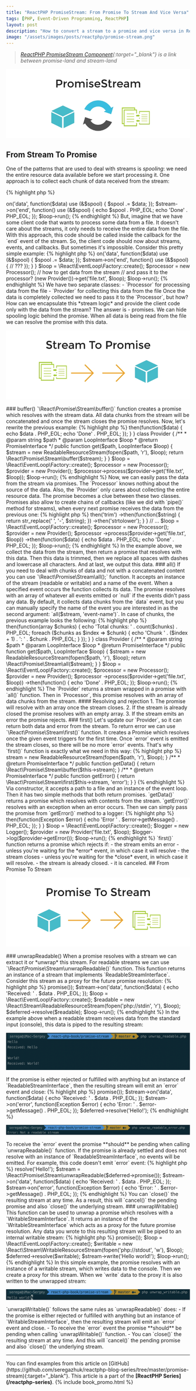 ```yaml
---
title: "ReactPHP PromiseStream: From Promise To Stream And Vice Versa"
tags: [PHP, Event-Driven Programming, ReactPHP]
layout: post
description: "How to convert a stream to a promise and vice versa in ReactPHP"
image: "/assets/images/posts/reactphp/promise-stream.png"
---
```


>*[ReactPHP PromiseStream Component](https://reactphp.org/promise-stream/){:target="_blank"} is a link between promise-land and stream-land*

<p class="text-center image">
    <img src="/assets/images/posts/reactphp/promise-stream.png" alt="promise-stream" class="">
</p>

## From Stream To Promise

One of the patterns that are used to deal with streams is *spooling*: we need the entire resource data available before we start processing it. One approach is to collect each chunk of data received from the stream:

{% highlight php %}
<?php

use React\Stream\ReadableResourceStream;

$loop = React\EventLoop\Factory::create();
$spool = "";

$stream = new ReadableResourceStream(fopen('file.txt', 'r'), $loop);

$stream->on('data', function($data) use (&$spool) {
    $spool .= $data;
});

$stream->on('end', function() use (&$spool) {
    echo $spool . PHP_EOL;
    echo 'Done' . PHP_EOL;
});

$loop->run();
{% endhighlight %}

But, imagine that we have some client code that wants to process some data from a file. It doesn't care about the streams, it only needs to receive the entire data from the file. With this approach, this code should be called inside the callback for the `end` event of the stream. So, the client code should now about streams, events, and callbacks. But sometimes it's impossible. Consider this pretty simple example:

{% highlight php %}
<?php

class Processor {
    public function process($data)
    {
        echo $data . PHP_EOL;
        echo 'Done' . PHP_EOL;
    }
}

class Provider {
    public function get($path, LoopInterface $loop)
    {
        $spool = "";
        $stream = new ReadableResourceStream(fopen($path, 'r'), $loop);

        $stream->on('data', function($data) use (&$spool) {
            $spool .= $data;
        });

        $stream->on('end', function() use (&$spool) {
            // ???
        });
    }
}

$loop = \React\EventLoop\Factory::create();

$processor = new Processor();

// how to get data from the stream
// and pass it to the processor?
(new Provider())->get('file.txt', $loop);

$loop->run();
{% endhighlight %}

We have two separate classes:

 - `Processor` for processing data from the file
 - `Provider` for collecting this data from the file

Once the data is completely collected we need to pass it to the `Processor`, but how? How can we encapsulate this *stream logic* and provide the client code only with the data from the stream? The answer is - promises.

We can hide spooling logic behind the promise. When all data is being read from the file we can resolve the promise with this data.

<p class="text-center image">
    <img src="/assets/images/posts/reactphp/stream-to-promise.png" alt="stream-to-promise" class="">
</p>

### buffer()

`\React\Promise\Stream\buffer()` function creates a promise which resolves with the stream data. All data chunks from the stream will be concatenated and once the stream closes the promise resolves. Now, let's rewrite the previous example:

{% highlight php %}
<?php

class Processor {
    public function process(PromiseInterface $promise)
    {
        $promise->then(function($data) {
            echo $data . PHP_EOL;
            echo 'Done' . PHP_EOL;
        });
    }
}

class Provider {
    /**
     * @param string $path
     * @param LoopInterface $loop
     * @return PromiseInterface
     */
    public function get($path, LoopInterface $loop)
    {
        $stream = new ReadableResourceStream(fopen($path, 'r'), $loop);
        return \React\Promise\Stream\buffer($stream);
    }
}

$loop = \React\EventLoop\Factory::create();

$processor = new Processor();
$provider = new Provider();

$processor->process($provider->get('file.txt', $loop));

$loop->run();
{% endhighlight %}

Now, we can easily pass the data from the stream via promises. The `Processor` knows nothing about the source of the data. Also, the `Provider` only cares about collecting the entire resource data. The promise becomes a clue between these two classes. Promises also allow to create chains of callbacks (like we did with `pipe()` method for streams), when every next promise receives the data from the previous one:

{% highlight php %}
<?php

class Processor {
    /**
     * @param PromiseInterface $promise
     * @return PromiseInterface
     */
    public function process(PromiseInterface $promise)
    {
        return $promise
          ->then('trim')
          ->then(function($string) {
            return str_replace(' ', '-', $string);
          })
          ->then('strtolower');
    }
}

// ...

$loop = \React\EventLoop\Factory::create();

$processor = new Processor();
$provider = new Provider();

$processor
    ->process($provider->get('file.txt', $loop))
    ->then(function($data) {
        echo $data . PHP_EOL;
        echo 'Done' . PHP_EOL;
    });

$loop->run();
{% endhighlight %}

In the example above, we collect the data from the stream, then return a promise that resolves with this data. Then this data is trimmed, then we replace all spaces with dashes and lowercase all characters. And at last, we output this data.

### all()

If you need to deal with chunks of data and not with a concatenated content you can use `\React\Promise\Stream\all();` function. It accepts an instance of the stream (readable or writable) and a name of the event. When a specified event occurs the function collects its data. The promise resolves with an array of whatever all events emitted or `null` if the events didn't pass any data.

By default, it collects data chunks from the `data` event, but you can manually specify the name of the event you are interested in as the second argument: `all($stream, 'event-name')`. 

In case of chunks, the previous example looks the following:

{% highlight php %}
<?php

class Processor {
    /**
     * @param PromiseInterface $promise
     * @return PromiseInterface
     */
    public function process(PromiseInterface $promise)
    {
        return $promise->then(function(array $chunks) {
            echo 'Total chunks: ' . count($chunks) . PHP_EOL;

            foreach ($chunks as $index => $chunk) {
                echo 'Chunk ' . ($index + 1) . ': ' . $chunk . PHP_EOL;
            }
        });
    }
}

class Provider {
    /**
     * @param string $path
     * @param LoopInterface $loop
     * @return PromiseInterface
     */
    public function get($path, LoopInterface $loop)
    {
        $stream = new ReadableResourceStream(fopen($path, 'r'), $loop);
        return \React\Promise\Stream\all($stream);
    }
}

$loop = \React\EventLoop\Factory::create();

$processor = new Processor();
$provider = new Provider();

$processor
    ->process($provider->get('file.txt', $loop))
    ->then(function() {
        echo 'Done' . PHP_EOL;
    });

$loop->run();
{% endhighlight %}

The `Provider` returns a stream wrapped in a promise with `all()` function. Then in `Processor`, this promise resolves with an array of data chunks from the stream. 

#### Resolving and rejection
1. The promise will resolve with an array once the stream closes.
2. If the stream is already closed the promise resolves with an empty array.
3. If the stream emits an error the promise rejects.

### first()

Let's update our `Provider`, so it can return both data and error from the stream. To return error we can use 
`\React\Promise\Stream\first()` function. It creates a Promise which resolves once the given event triggers for the first time. Once `error` event is emitted the stream closes, so there will be no more `error` events. That's why `first()` function is exactly what we need in this way: 

{% highlight php %}
<?php

class Provider {
    /**
     * @var ReadableResourceStream
     */
    protected $stream;

    /**
     * @param string $path
     * @param LoopInterface $loop
     */
    public function __construct($path, LoopInterface $loop)
    {
        $this->stream = new ReadableResourceStream(fopen($path, 'r'), $loop);
    }

    /**
     * @return PromiseInterface
     */
    public function getData()
    {
        return \React\Promise\Stream\buffer($this->stream);
    }

    /**
     * @return PromiseInterface
     */
    public function getError()
    {
        return \React\Promise\Stream\first($this->stream, 'error');
    }
}
{% endhighlight %}

Via constructor, it accepts a path to a file and an instance of the event loop. Then it has two simple methods that both return promises. `getData()` returns a promise which resolves with contents from the stream. `getError()` resolves with an exception when an error occurs. Then we can simply pass the promise from `getError()` method to a logger:

{% highlight php %}
<?php

class Logger {
    /**
     * @param PromiseInterface $promise
     * @return PromiseInterface
     */
    public function log(PromiseInterface $promise)
    {
        return $promise->then(function(Exception $error) {
            echo 'Error ' . $error->getMessage() . PHP_EOL;
        });
    }
}

$loop = \React\EventLoop\Factory::create();

$logger = new Logger();
$provider = new Provider('file.txt', $loop);

$logger->log($provider->getError());

$loop->run();
{% endhighlight %}

`first()` function returns a promise which rejects if:

 - the stream emits an error - unless you're waiting for the *error* event, in which case it will resolve
 - the stream closes - unless you're waiting for the *close* event, in which case it will resolve.
 - the stream is already closed.
 - it is canceled.

## From Promise To Stream

<p class="text-center image">
    <img src="/assets/images/posts/reactphp/promise-to-stream.png" alt="promise-to-stream" class="">
</p>

### unwrapReadable()

When a promise resolves with a stream we can extract it or *unwrap* this stream. For readable streams we can use `\React\Promise\Stream\unwrapReadable()` function. This function returns an instance of a stream that implements `ReadableStreamInterface`. Consider this stream as a proxy for the future promise resolution:

{% highlight php %}
<?php

$deferred = new \React\Promise\Deferred();
$stream = \React\Promise\Stream\unwrapReadable($deferred->promise());

$stream->on('data', function($data) {
    echo 'Received: ' . $data . PHP_EOL;
});

$loop = \React\EventLoop\Factory::create();
$readable = new \React\Stream\ReadableResourceStream(fopen('php://stdin', 'r'), $loop);

$deferred->resolve($readable);
$loop->run();
{% endhighlight %}

In the example above when a readable stream receives data from the standard input (console), this data is piped to the resulting stream:
<div class="row">
    <p class="text-center image col-sm-9">
        <img src="/assets/images/posts/reactphp/unwrap-readable.png" alt="unwrap-readable" class="">
    </p>
</div>

If the promise is either rejected or fulfilled with anything but an instance of `ReadableStreamInterface`, then the resulting stream will emit an `error` event and close:

{% highlight php %}
<?php

$deferred = new \React\Promise\Deferred();
$stream = \React\Promise\Stream\unwrapReadable($deferred->promise());

$stream->on('data', function($data) {
    echo 'Received: ' . $data . PHP_EOL;
});

$stream->on('error', function(Exception $error) {
    echo 'Error: ' . $error->getMessage() . PHP_EOL;
});

$deferred->resolve('Hello!');
{% endhighlight %}

<div class="row">
    <p class="text-center image col-sm-9">
        <img src="/assets/images/posts/reactphp/unwrap-readable-error.png" alt="unwrap-readable-error" class="">
    </p>
</div>

To receive the `error` event the promise **should** be pending when calling `unwrapReadable()` function. If the promise is already settled and does not resolve with an instance of `ReadableStreamInterface`, no events will be emitted. For example, this code doesn't emit `error` event:

{% highlight php %}
<?php

$deferred = new \React\Promise\Deferred();
$deferred->resolve('Hello!');
$stream = \React\Promise\Stream\unwrapReadable($deferred->promise());

$stream->on('data', function($data) {
    echo 'Received: ' . $data . PHP_EOL;
});

$stream->on('error', function(Exception $error) {
    echo 'Error: ' . $error->getMessage() . PHP_EOL;
});
{% endhighlight %}

You can `close()` the resulting stream at any time. As a result, this will `cancel()` the pending promise and also `close()` the underlying stream.

### unwrapWritable()

This function can be used to unwrap a promise which resolves with a `WritableStreamInterface`. It returns an instance of the `WritableStreamInterface` which acts as a proxy for the future promise resolution. Any data you wrote to this resulting stream will be piped to an internal writable stream:

{% highlight php %}
<?php

$deferred = new \React\Promise\Deferred();
$stream = \React\Promise\Stream\unwrapWritable($deferred->promise());

$loop = \React\EventLoop\Factory::create();
$writable = new \React\Stream\WritableResourceStream(fopen('php://stdout', 'w'), $loop);

$deferred->resolve($writable);

$stream->write('Hello world!');

$loop->run();
{% endhighlight %}

In this simple example, the promise resolves with an instance of a writable stream, which writes data to the console. Then we create a proxy for this stream. When we `write` data to the proxy it is also written to the unwrapped stream:

<div class="row">
    <p class="text-center image col-sm-9">
        <img src="/assets/images/posts/reactphp/unwrap-writable.png" alt="unwrap-writable" class="">
    </p>
</div>

`unwrapWritable()` follows the same rules as `unwrapReadable()` does:

 - If the promise is either rejected or fulfilled with anything but an instance of `WritableStreamInterface`, then the resulting stream will emit an `error` event and close.
 - To receive the `error` event the promise **should** be pending when calling `unwrapWritable()` function.
 - You can `close()` the resulting stream at any time. And this will `cancel()` the pending promise and also `close()` the underlying stream.

<hr>

You can find examples from this article on [GitHub](https://github.com/seregazhuk/reactphp-blog-series/tree/master/promise-stream){:target="_blank"}.

This article is a part of the <strong>[ReactPHP Series](/reactphp-series)</strong>.

{% include book_promo.html %}
